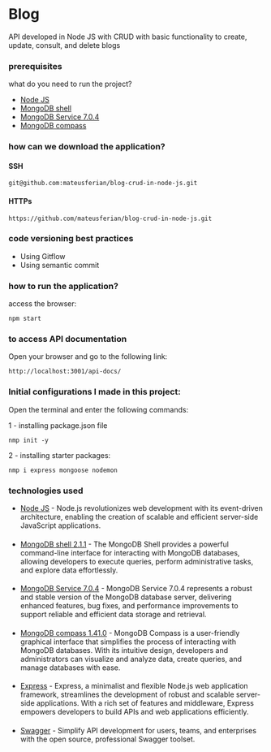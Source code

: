 # Blog
API developed in Node JS with CRUD with basic functionality to create, update, consult, and delete blogs

### prerequisites
what do you need to run the project?
 * [Node JS](https://nodejs.org/en)
 * [MongoDB shell](https://www.mongodb.com/try/download/shell)
 * [MongoDB Service 7.0.4](https://www.mongodb.com/try/download/community)
 * [MongoDB compass](https://www.mongodb.com/try/download/compass)

### how can we download the application?
#### SSH
```
git@github.com:mateusferian/blog-crud-in-node-js.git
```
#### HTTPs
```
https://github.com/mateusferian/blog-crud-in-node-js.git
```

### code versioning best practices
* Using Gitflow
* Using semantic commit

### how to run the application?
access the browser:

```
npm start
```

### to access API documentation
Open your browser and go to the following link:
```
http://localhost:3001/api-docs/
```

### Initial configurations I made in this project:
Open the terminal and enter the following commands:

1 - installing package.json file
```
nmp init -y
```

2 - installing starter packages:
```
nmp i express mongoose nodemon
```
### technologies used


 * [Node JS](https://nodejs.org/en) - Node.js revolutionizes web development with its event-driven architecture, enabling the creation of scalable and efficient server-side JavaScript applications.
####
 * [MongoDB shell 2.1.1](https://www.mongodb.com/try/download/shell) - The MongoDB Shell provides a powerful command-line interface for interacting with MongoDB databases, allowing developers to execute queries, perform administrative tasks, and explore data effortlessly.
####
 * [MongoDB Service 7.0.4](https://www.mongodb.com/try/download/community) - MongoDB Service 7.0.4 represents a robust and stable version of the MongoDB database server, delivering enhanced features, bug fixes, and performance improvements to support reliable and efficient data storage and retrieval.
####
 * [MongoDB compass 1.41.0](https://www.mongodb.com/try/download/compass) - MongoDB Compass is a user-friendly graphical interface that simplifies the process of interacting with MongoDB databases. With its intuitive design, developers and administrators can visualize and analyze data, create queries, and manage databases with ease.
####
* [Express](https://expressjs.com/pt-br/) - Express, a minimalist and flexible Node.js web application framework, streamlines the development of robust and scalable server-side applications. With a rich set of features and middleware, Express empowers developers to build APIs and web applications efficiently.
####
* [Swagger](https://swagger.io/) - Simplify API development for users, teams, and enterprises with the open source, professional Swagger toolset.